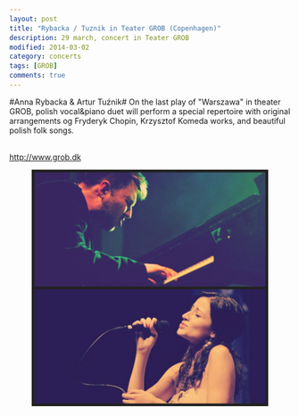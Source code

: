 ```yaml
---
layout: post
title: "Rybacka / Tuznik in Teater GROB (Copenhagen)"
description: 29 march, concert in Teater GROB
modified: 2014-03-02
category: concerts
tags: [GROB]
comments: true
---
```

#Anna Rybacka & Artur Tuźnik#
On the last play of "Warszawa" in theater GROB, polish vocal&piano duet will perform a special repertoire with original arrangements og Fryderyk Chopin, Krzysztof Komeda works, and beautiful polish folk songs. <br><br>

<a href="http://http://www.grob.dk">http://www.grob.dk</a><br>

<figure>
<img src="/images/Anna i Artur.JPG">
</figure>



















